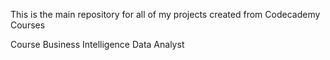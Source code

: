 This is the main repository for all of my projects created from Codecademy Courses

Course Business Intelligence Data Analyst
